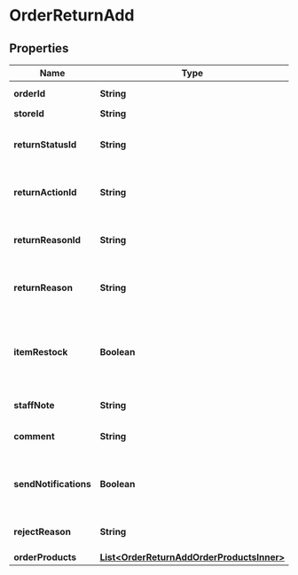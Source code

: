 

# OrderReturnAdd

## Properties

Name | Type | Description | Notes
------------ | ------------- | ------------- | -------------
**orderId** | **String** | Defines the order id |  [optional]
**storeId** | **String** | Store Id |  [optional]
**returnStatusId** | **String** | Defines return request status | 
**returnActionId** | **String** | Defines return request action | 
**returnReasonId** | **String** | Defines return request reason | 
**returnReason** | **String** | Defines return request reason |  [optional]
**itemRestock** | **Boolean** | Boolean, whether or not to add the line items back to the store inventory. |  [optional]
**staffNote** | **String** | Specifies staff note |  [optional]
**comment** | **String** | Specifies return comment |  [optional]
**sendNotifications** | **Boolean** | Send notifications to customer after order was created |  [optional]
**rejectReason** | **String** | Defines return reject reason |  [optional]
**orderProducts** | [**List&lt;OrderReturnAddOrderProductsInner&gt;**](OrderReturnAddOrderProductsInner.md) |  | 




